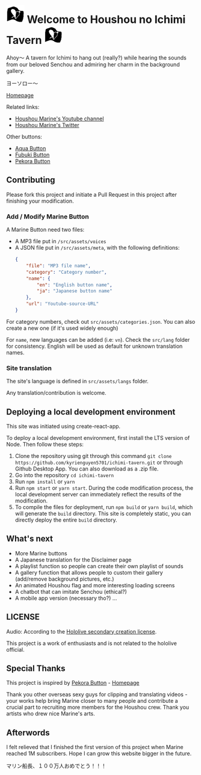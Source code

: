 # ![Houshou flag](./src/assets/houshou_flag.png) Welcome to Houshou no Ichimi Tavern ![Houshou flag](./src/assets/houshou_flag.png)

Ahoy～ A tavern for Ichimi to hang out (really?) while hearing the sounds from our beloved Senchou and admiring her charm in the background gallery.

ヨーソロー～

[Homepage](https://kyrienguyen5701.github.io/ichimi-tavern/#)

Related links:
* [Houshou Marine's Youtube channel](https://www.youtube.com/channel/UCCzUftO8KOVkV4wQG1vkUvg)
* [Houshou Marine's Twitter](https://twitter.com/houshoumarine)

Other buttons: 
* [Aqua Button](https://aquaminato.moe/)
* [Fubuki Button](https://sfubuki.moe/)
* [Pekora Button](https://ntnam11.github.io/pekora-button/)

## Contributing

Please fork this project and initiate a Pull Request in this project after finishing your modification.

### Add / Modify Marine Button

A Marine Button need two files:
* A MP3 file put in `/src/assets/voices`
* A JSON file put in `/src/assets/meta`, with the following definitions:
    ```json
    {
        "file": "MP3 file name",
        "category": "Category number",
        "name": {
            "en": "English button name",
            "ja": "Japanese button name"
        },
        "url": "Youtube-source-URL"
    }
    ```
For category numbers, check out `src/assets/categories.json`. You can also create a new one (if it's used widely enough)

For `name`, new languages can be added (i.e: `vn`). Check the `src/lang` folder for consistency. English will be used as default for unknown translation names.

### Site translation

The site's language is defined in `src/assets/langs` folder.

Any translation/contribution is welcome.

## Deploying a local development environment

This site was initiated using create-react-app.

To deploy a local development environment, first install the LTS version of Node. Then follow these steps:
1. Clone the repository using git through this command `git clone https://github.com/kyrienguyen5701/ichimi-tavern.git` or through Github Desktop App. You can also download as a .zip file.
2. Go into the repository `cd ichimi-tavern`
3. Run `npm install` or `yarn`
4. Run `npm start` or `yarn start`. During the code modification process, the local development server can immediately reflect the results of the modification.
5. To compile the files for deployment, run `npm build` or `yarn build`, which will generate the `build` directory. This site is completely static, you can directly deploy the entire `build` directory.

## What's next
* More Marine buttons
* A Japanese translation for the Disclaimer page
* A playlist function so people can create their own playlist of sounds
* A gallery function that allows people to custom their gallery (add/remove background pictures, etc.)
* An animated Houshou flag and more interesting loading screens
* A chatbot that can imitate Senchou (ethical?)
* A mobile app version (necessary tho?)
...

## LICENSE

Audio: According to the [Hololive secondary creation license](https://www.hololive.tv/terms).

This project is a work of enthusiasts and is not related to the hololive official.

## Special Thanks

This project is inspired by [Pekora Button](https://github.com/ntnam11/pekora-button) - [Homepage](https://ntnam11.github.io/pekora-button/)

Thank you other overseas sexy guys for clipping and translating videos - your works help bring Marine closer to many people and contribute a crucial part to recruiting more members for the Houshou crew. Thank you artists who drew nice Marine's arts.

## Afterwords

I felt relieved that I finished the first version of this project when Marine reached 1M subscribers. Hope I can grow this website bigger in the future.

マリン船長、１００万人おめでとう！！！
